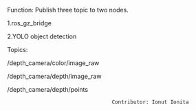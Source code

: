 Function: Publish three topic to two nodes.

1.ros_gz_bridge

2.YOLO object detection

Topics:

/depth_camera/color/image_raw

/depth_camera/depth/image_raw

/depth_camera/depth/points


                                      Contributor: Ionut Ionita
  
